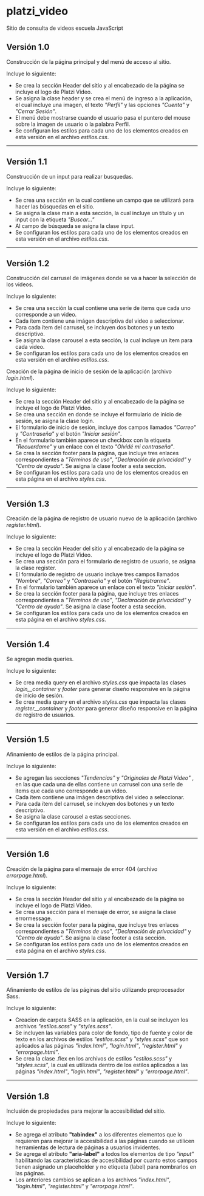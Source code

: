 # platzi_video
Sitio de consulta de videos escuela JavaScript

## Versión 1.0
Construcción de la página principal y del menú de acceso al sitio.

Incluye lo siguiente:
* Se crea la sección Header del sitio y al encabezado de la página se incluye el logo de Platzi Video. 
* Se asigna la clase header y se crea el menú de ingreso a la aplicación, el cual incluye una imagen, el texto *"Perfil"* y las opciones *"Cuenta"* y *"Cerrar Sesión"*.  
* El menú debe mostrarse cuando el usuario pasa el puntero del mouse sobre la imagen de usuario o la palabra Perfil.
* Se configuran los estilos para cada uno de los elementos creados en esta versión en el archivo *estilos.css*.

---------------------------
## Versión 1.1
Construcción de un input para realizar busquedas.

Incluye lo siguiente:
* Se crea una sección en la cual contiene un campo que se utilizará para hacer las búsquedas en el sitio. 
* Se asigna la clase main a esta sección, la cual incluye un título y un input con la etiqueta *"Buscar..."* 
* Al campo de búsqueda se asigna la clase input.
* Se configuran los estilos para cada uno de los elementos creados en esta versión en el archivo *estilos.css*.

---------------------------
## Versión 1.2
Construcción del carrusel de imágenes donde se va a hacer la selección de los videos.

Incluye lo siguiente:
* Se crea una sección la cual contiene una serie de items que cada uno corresponde a un video.
* Cada ítem contiene una imágen descriptiva del video a seleccionar.
* Para cada ítem del carrusel, se incluyen dos botones y un texto descriptivo. 
* Se asigna la clase carousel a esta sección, la cual incluye un ítem para cada video. 
* Se configuran los estilos para cada uno de los elementos creados en esta versión en el archivo *estilos.css*.


Creación de la página de inicio de sesión de la aplicación (archivo *login.html*).

Incluye lo siguiente:
* Se crea la sección Header del sitio y al encabezado de la página se incluye el logo de Platzi Video.
* Se crea una sección en donde se incluye el formulario de inicio de sesión, se asigna la clase login.
* El formulario de inicio de sesión, incluye dos campos llamados *"Correo"* y *"Contraseña"* y el botón 
  *"Iniciar sesión"*.
* En el formulario también aparece un checkbox con la etiqueta *"Recuerdame"* y un enlace con el texto 
  *"Olvidé mi contraseña"*.
* Se crea la sección footer para la página, que incluye tres enlaces correspondientes a *"Términos de uso"*,   *"Declaración de privacidad"* y *"Centro de ayuda"*. Se asigna la clase footer a esta sección.
* Se configuran los estilos para cada uno de los elementos creados en esta página en el archivo *styles.css*.

---------------------------
## Versión 1.3
Creación de la página de registro de usuario nuevo de la aplicación (archivo *register.html*).

Incluye lo siguiente:
* Se crea la sección Header del sitio y al encabezado de la página se incluye el logo de Platzi Video.
* Se crea una sección para el formulario de registro de usuario, se asigna la clase register.
* El formulario de registro de usuario incluye tres campos llamados *"Nombre"*, *"Correo"* y *"Contraseña"* y el botón *"Registrarme"*. 
* En el formulario también aparece un enlace con el texto *"Iniciar sesión"*.
* Se crea la sección footer para la página, que incluye tres enlaces correspondientes a *"Términos de uso"*,   *"Declaración de privacidad"* y *"Centro de ayuda"*. Se asigna la clase footer a esta sección.
* Se configuran los estilos para cada uno de los elementos creados en esta página en el archivo *styles.css*.

---------------------------
## Versión 1.4
Se agregan media queries.

Incluye lo siguiente:
* Se crea media query en el archivo *styles.css* que impacta las clases *login__container* y *footer* para generar diseño responsive en la página de inicio de sesión.
* Se crea media query en el archivo *styles.css* que impacta las clases *register__container* y *footer* para generar diseño responsive en la página de registro de usuarios.

---------------------------
## Versión 1.5
Afinamiento de estilos de la página principal.

Incluye lo siguiente:
* Se agregan las secciones *"Tendencias"* y *"Originales de Platzi Video"* , en las que cada una de ellas contiene un carrusel con una serie de items que cada uno corresponde a un video.
* Cada ítem contiene una imágen descriptiva del video a seleccionar.
* Para cada ítem del carrusel, se incluyen dos botones y un texto descriptivo. 
* Se asigna la clase carousel a estas secciones. 
* Se configuran los estilos para cada uno de los elementos creados en esta versión en el archivo *estilos.css*.

---------------------------
## Versión 1.6
Creación de la página para el mensaje de error 404 (archivo *errorpage.html*).

Incluye lo siguiente:
* Se crea la sección Header del sitio y al encabezado de la página se incluye el logo de Platzi Video.
* Se crea una sección para el mensaje de error, se asigna la clase errormessage.
* Se crea la sección footer para la página, que incluye tres enlaces correspondientes a *"Términos de uso"*,   *"Declaración de privacidad"* y *"Centro de ayuda"*. Se asigna la clase footer a esta sección.
* Se configuran los estilos para cada uno de los elementos creados en esta página en el archivo *styles.css*.

---------------------------
## Versión 1.7
Afinamiento de estilos de las páginas del sitio utilizando preprocesador Sass.

Incluye lo siguiente:
* Creacion de carpeta SASS en la aplicación, en la cual se incluyen los archivos *"estilos.scss"* y *"styles.scss"*.
* Se incluyen las variables para color de fondo, tipo de fuente y color de texto en los archivos de estilos *"estilos.scss"* y *"styles.scss"* que son aplicados a las páginas *"index.html"*, *"login.html"*, *"register.html"* y *"errorpage.html"*.
* Se crea la clase .flex en los archivos de estilos *"estilos.scss"* y *"styles.scss"*, la cual es utilizada dentro de los estilos aplicados a las páginas *"index.html"*, *"login.html"*, *"register.html"* y *"errorpage.html"*.

---------------------------
## Versión 1.8
Inclusión de propiedades para mejorar la accesibilidad del sitio.

Incluye lo siguiente:
* Se agrega el atributo **"tabindex"** a los diferentes elementos que lo requieren para mejorar la accesibilidad a las páginas cuando se utilicen herramientas de lectura de páginas a usuarios invidentes. 
* Se agrega el atributo **"aria-label"** a todos los elementos de tipo *"input"* habilitando las características de accesibilidad por cuanto estos campos tienen asignado un placeholder y no etiqueta (label) para nombrarlos en las páginas.
* Los anteriores cambios se aplican a los archivos *"index.html"*, *"login.html"*, *"register.html"* y *"errorpage.html"*.